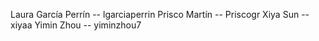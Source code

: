 Laura García Perrín -- lgarciaperrin
Prisco Martín -- Priscogr
Xiya Sun -- xiyaa
Yimin Zhou -- yiminzhou7


